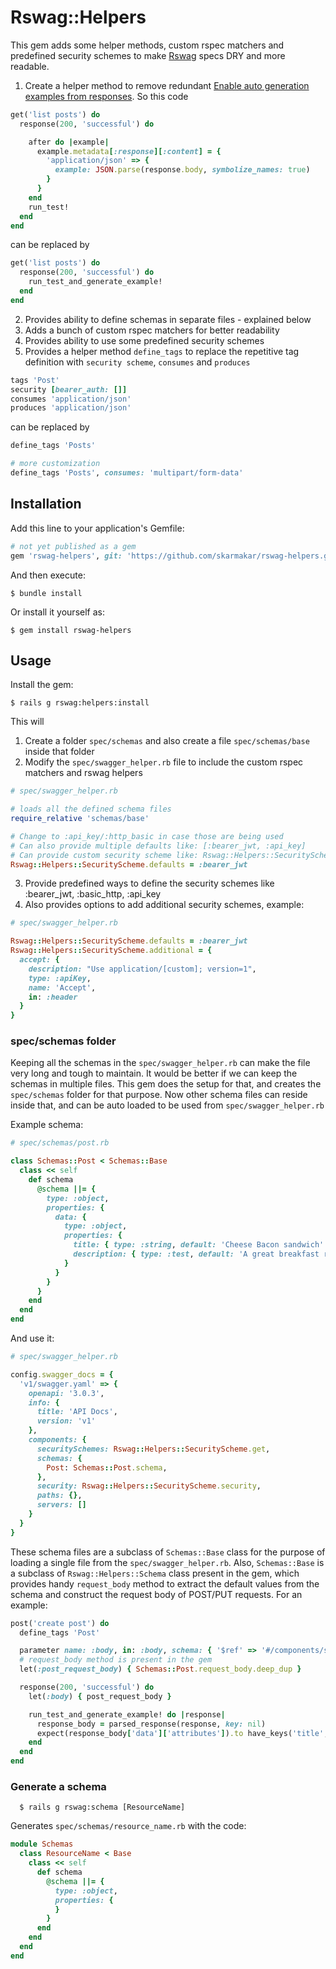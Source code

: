 # Rswag::Helpers

This gem adds some helper methods, custom rspec matchers and predefined security schemes to make [Rswag](https://github.com/rswag/rswag) specs DRY and more readable.

  1. Create a helper method to remove redundant [Enable auto generation examples from responses](https://github.com/rswag/rswag#enable-auto-generation-examples-from-responses). So this code

  ```ruby
  get('list posts') do
    response(200, 'successful') do

      after do |example|
        example.metadata[:response][:content] = {
          'application/json' => {
            example: JSON.parse(response.body, symbolize_names: true)
          }
        }
      end
      run_test!
    end
  end
  ```

  can be replaced by

  ```ruby
  get('list posts') do
    response(200, 'successful') do
      run_test_and_generate_example!
    end
  end
  ```

  2. Provides ability to define schemas in separate files - explained below
  3. Adds a bunch of custom rspec matchers for better readability
  4. Provides ability to use some predefined security schemes
  5. Provides a helper method `define_tags` to replace the repetitive tag definition with `security scheme`, `consumes` and `produces`

  ```ruby
  tags 'Post'
  security [bearer_auth: []]
  consumes 'application/json'
  produces 'application/json'
  ```

  can be replaced by

  ```ruby
  define_tags 'Posts'

  # more customization
  define_tags 'Posts', consumes: 'multipart/form-data'
  ```

## Installation

Add this line to your application's Gemfile:

```ruby
# not yet published as a gem
gem 'rswag-helpers', git: 'https://github.com/skarmakar/rswag-helpers.git'
```

And then execute:

    $ bundle install

Or install it yourself as:

    $ gem install rswag-helpers

## Usage

Install the gem:

    $ rails g rswag:helpers:install

This will 

  1. Create a folder `spec/schemas` and also create a file `spec/schemas/base` inside that folder
  2. Modify the `spec/swagger_helper.rb` file to include the custom rspec matchers and rswag helpers

  ```ruby
  # spec/swagger_helper.rb

  # loads all the defined schema files
  require_relative 'schemas/base'  

  # Change to :api_key/:http_basic in case those are being used
  # Can also provide multiple defaults like: [:bearer_jwt, :api_key]
  # Can provide custom security scheme like: Rswag::Helpers::SecurityScheme.additional = { accept: {...}}
  Rswag::Helpers::SecurityScheme.defaults = :bearer_jwt

  ```

  3. Provide predefined ways to define the security schemes like :bearer_jwt, :basic_http, :api_key
  4. Also provides options to add additional security schemes, example:

  ```ruby
  # spec/swagger_helper.rb

  Rswag::Helpers::SecurityScheme.defaults = :bearer_jwt
  Rswag::Helpers::SecurityScheme.additional = {
    accept: {
      description: "Use application/[custom]; version=1",
      type: :apiKey,
      name: 'Accept',
      in: :header
    }
  }
  ```

### spec/schemas folder

Keeping all the schemas in the `spec/swagger_helper.rb` can make the file very long and tough to maintain. It would be better
if we can keep the schemas in multiple files. This gem does the setup for that, and creates the `spec/schemas` folder for that purpose. Now other schema files can reside inside that, and can be auto loaded to be used from `spec/swagger_helper.rb`

Example schema:

  ```ruby
  # spec/schemas/post.rb

  class Schemas::Post < Schemas::Base
    class << self
      def schema
        @schema ||= {
          type: :object,
          properties: {
            data: {
              type: :object,
              properties: {
                title: { type: :string, default: 'Cheese Bacon sandwich' },
                description: { type: :test, default: 'A great breakfast recipe!' },
              }
            }
          }
        }
      end
    end
  end
  ```

And use it:

  ```ruby
  # spec/swagger_helper.rb
  
  config.swagger_docs = {
    'v1/swagger.yaml' => {
      openapi: '3.0.3',
      info: {
        title: 'API Docs',
        version: 'v1'
      },
      components: {
        securitySchemes: Rswag::Helpers::SecurityScheme.get,
        schemas: {
          Post: Schemas::Post.schema,
        },
        security: Rswag::Helpers::SecurityScheme.security,
        paths: {},
        servers: []
      }
    }
  }
  ```

  These schema files are a subclass of `Schemas::Base` class for the purpose of loading a single file from the `spec/swagger_helper.rb`. Also, `Schemas::Base` is a subclass of `Rswag::Helpers::Schema` class present in the gem, which provides handy `request_body` method to extract the default values from the schema and construct the 
  request body of POST/PUT requests. For an example:

  ```ruby
  post('create post') do
    define_tags 'Post'

    parameter name: :body, in: :body, schema: { '$ref' => '#/components/schemas/Post' }, required: true
    # request_body method is present in the gem
    let(:post_request_body) { Schemas::Post.request_body.deep_dup }

    response(200, 'successful') do
      let(:body) { post_request_body }

      run_test_and_generate_example! do |response|
        response_body = parsed_response(response, key: nil)
        expect(response_body['data']['attributes']).to have_keys('title', 'description')
      end
    end
  end
  ```

  ### Generate a schema

      $ rails g rswag:schema [ResourceName]

  Generates `spec/schemas/resource_name.rb` with the code:

  ```ruby
  module Schemas
    class ResourceName < Base
      class << self
        def schema
          @schema ||= {
            type: :object,
            properties: {
            }
          }
        end
      end
    end
  end
  ```
